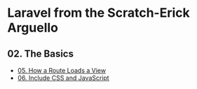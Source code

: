 # Laravel from the Scratch-Erick Arguello

## 02. The Basics

- [05. How a Route Loads a View](./the-basics/how-route-loads)
- [06. Include CSS and JavaScript](./the-basics/include-css-and-javascript)